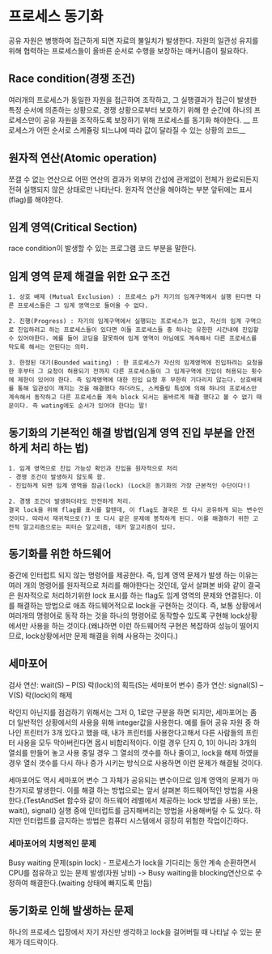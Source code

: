 # 프로세스 동기화
공유 자원은 병행하여 접근하게 되면 자료의 불일치가 발생한다. 자원의 일관성 유지를 위해 협력하는 프로세스들이 올바른 순서로 수행을 보장하는 매커니즘이 필요하다.

## Race condition(경쟁 조건)
여러개의 프로세스가 동일한 자원을 접근하여 조작하고, 그 실행결과가 접근이 발생한 특정 순서에 의존하는 상황으로, 경쟁 상황으로부터 보호하기 위해 한 순간에 하나의 프로세스만이 공유 자원을 조작하도록 보장하기 위해 프로세스를 동기화 해야한다. __ 프로세스가 어떤 순서로 스케쥴링 되느냐에 따라 값이 달라질 수 있는 상황의 코드__

## 원자적 연산(Atomic operation)
쪼갤 수 없는 연산으로 어떤 연산의 결과가 외부의 간섭에 관게없이 전체가 완료되든지 전혀 실행되지 않은 상태로만 나타난다.
원자적 연산을 해야하는 부분 앞뒤에는 표시(flag)를 해야한다.

## 임계 영역(Critical Section)
race condition이 발생할 수 있는 프로그램 코드 부분을 말한다. 

## 임계 영역 문제 해결을 위한 요구 조건
	1. 상호 배제 (Mutual Exclusion) : 프로세스 p가 자기의 임계구역에서 실행 된다면 다른 프로세스들은 그 임계 영역으로 들어올 수 없다.

	2. 진행(Progress) : 자기의 임계구역에서 실행되는 프로세스가 없고, 자신의 임계 구역으로 진입하려고 하는 프로세스들이 있다면 이들 프로세스들 중 하나는 유한한 시간내에 진입할 수 있어야한다. 예를 들어 코딩을 잘못하여 임계 영역이 아님에도 계속해서 다른 프로세스를 막도록 해서는 안된다는 의미.

	3. 한정된 대기(Bounded waiting) : 한 프로세스가 자신의 임계영역에 진입하려는 요청을 한 후부터 그 요청이 허용되기 전까지 다른 프로세스들이 그 임계구역에 진입이 허용되는 횟수에 제한이 있어야 한다. 즉 임계영역에 대한 진입 요청 후 무한히 기다리지 않는다. 상호배제를 통해 일관성이 깨지는 것을 해결했다 하더라도, 스케쥴링 특성에 의해 하나의 프로세스만 계속해서 동작하고 다른 프로세스틑 계속 block 되서는 올바르게 해결 했다고 볼 수 없기 때문이다. 즉 wating에도 순서가 있어야 한다는 말!

## 동기화의 기본적인 해결 방법(임계 영역 진입 부분을 안전하게 처리 하는 법)
	1. 임계 영역으로 진입 가능성 확인과 진입을 원자적으로 처리
	- 경쟁 조건이 발생하지 않도록 함.
	- 진입하게 되면 임계 영역을 잠금(lock) (Lock은 동기화의 가장 근본적인 수단이다!)

	2. 경쟁 조건이 발생하더라도 안전하게 처리.
	결국 lock을 위해 flag를 표시를 할텐데, 이 flag도 결국은 또 다시 공유하게 되는 변수인 것이다. 따라서 재귀적으로(?) 또 다시 같은 문제에 봉착하게 된다. 이를 해결하기 위한 고전적 알고리즘으로는 피터슨 알고리즘, 데커 알고리즘이 있다.

##  동기화를 위한 하드웨어
중간에 인터럽트 되지 않는 명령어를 제공한다. 즉, 임계 영역 문제가 발생 하는 이유는 여러 개의 명령어를 원자적으로 처리를 해야한다는 것인데, 앞서 살펴본 바와 같이 결국은 원자적으로 처리하기위한 lock 표시를 하는 flag도 임계 영역의 문제와 연결된다.
이를 해결하는 방법으로 애초 하드웨어적으로 lock을 구현하는 것이다. 즉, 보통 상황에서 여러개의 명령어로 동작 하는 것을 하나의 명령어로 동작할수 있도록 구현해 lock상황에서만 사용을 하는 것이다.(왜냐하면 이런 하드웨어적 구현은 복잡하여 성능이 떨어지므로, lock상황에서만 문제 해결을 위해 사용하는 것이다.) 

##  세마포어
검사 연산: wait(S) – P(S) 락(lock)의 획득(S는 세마포어 변수)
증가 연산: signal(S) – V(S)  락(lock)의 해제

락인지 아닌지를 점검하기 위해서는 그저 0, 1로만 구분을 하면 되지만, 세마포어는 좀 더 일반적인 상황에서의 사용을 위해 integer값을 사용한다. 예를 들어 공유 자원 중 하나인 프린터가 3개 있다고 했을 때, 내가 프린터를 사용한다고해서 다른 사람들의 프린터 사용을 모두 막아버린다면 몹시 비합리적이다. 이럴 경우 단지 0, 1이 아니라 3개의 열쇠를 만들어 놓고 사용 중일 경우 그 열쇠의 갯수를 하나 줄이고, lock을 해제 하였을 경우 열쇠 갯수를 다시 하나 증가 시키는 방식으로 사용하면 이런 문제가 해결될 것이다.

세마포어도 역시 세마포어 변수 그 자체가 공유되는 변수이므로 임계 영역의 문제가 마찬가지로 발생한다. 이를 해결 하는 방법으로는 앞서 살펴본 하드웨어적인 방법을 사용한다.(TestAndSet 함수와 같이 하드웨어 레벨에서 제공하는 lock 방법을 사용) 또는, wait(), signal() 실행 중에 인터럽트를 금지해버리는 방법을 사용해버릴 수 도 있다. 하지만 인터럽트를 금지하는 방법은 컴퓨터 시스템에서 굉장히 위험한 작업이긴하다.

### 세마포어의 치명적인 문제
Busy waiting 문제(spin lock) - 프로세스가 lock을 기다리는 동안 계속 순환하면서 CPU를 점유하고 있는 문제 발생(자원 낭비)
-> Busy waiting을 blocking연산으로 수정하여 해결한다.(waiting 상태에 빠지도록 만듬)

## 동기화로 인해 발생하는 문제
하나의 프로세스 입장에서 자기 자신만 생각하고 lock을 걸어버릴 때 나타날 수 있는 문제가 데드락이다.
